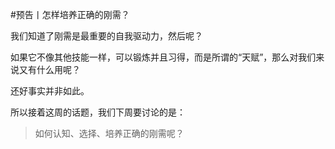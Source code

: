#预告丨怎样培养正确的刚需？

我们知道了刚需是最重要的自我驱动力，然后呢？

如果它不像其他技能一样，可以锻炼并且习得，而是所谓的“天赋”，那么对我们来说又有什么用呢？

还好事实并非如此。

所以接着这周的话题，我们下周要讨论的是：

>如何认知、选择、培养正确的刚需呢？